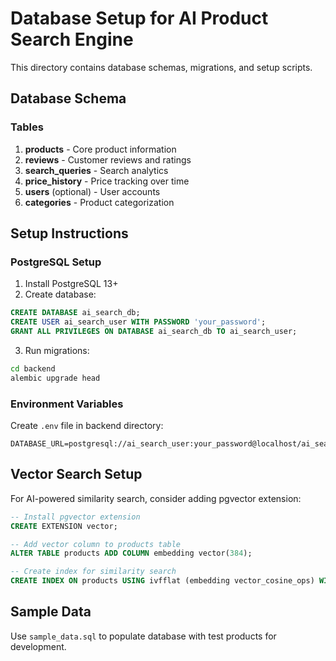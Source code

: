# Database Setup for AI Product Search Engine

This directory contains database schemas, migrations, and setup scripts.

## Database Schema

### Tables

1. **products** - Core product information
2. **reviews** - Customer reviews and ratings  
3. **search_queries** - Search analytics
4. **price_history** - Price tracking over time
5. **users** (optional) - User accounts
6. **categories** - Product categorization

## Setup Instructions

### PostgreSQL Setup

1. Install PostgreSQL 13+
2. Create database:
```sql
CREATE DATABASE ai_search_db;
CREATE USER ai_search_user WITH PASSWORD 'your_password';
GRANT ALL PRIVILEGES ON DATABASE ai_search_db TO ai_search_user;
```

3. Run migrations:
```bash
cd backend
alembic upgrade head
```

### Environment Variables

Create `.env` file in backend directory:
```
DATABASE_URL=postgresql://ai_search_user:your_password@localhost/ai_search_db
```

## Vector Search Setup

For AI-powered similarity search, consider adding pgvector extension:

```sql
-- Install pgvector extension
CREATE EXTENSION vector;

-- Add vector column to products table
ALTER TABLE products ADD COLUMN embedding vector(384);

-- Create index for similarity search
CREATE INDEX ON products USING ivfflat (embedding vector_cosine_ops) WITH (lists = 100);
```

## Sample Data

Use `sample_data.sql` to populate database with test products for development.